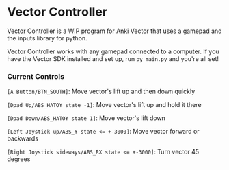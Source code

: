 # Vector Controller

Vector Controller is a WIP program for Anki Vector that uses a gamepad and the inputs library for python.

Vector Controller works with any gamepad connected to a computer. If you have the Vector SDK installed and set up, run `py main.py` and you're all set!

### Current Controls

`[A Button/BTN_SOUTH]`: Move vector's lift up and then down quickly

`[Dpad Up/ABS_HATOY state -1]`: Move vector's lift up and hold it there

`[Dpad Down/ABS_HATOY state 1]`: Move vector's lift down

`[Left Joystick up/ABS_Y state <= +-3000]`: Move vector forward or backwards

`[Right Joystick sideways/ABS_RX state <= +-3000]`: Turn vector 45 degrees
